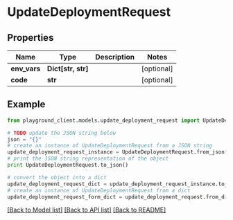 # UpdateDeploymentRequest


## Properties
Name | Type | Description | Notes
------------ | ------------- | ------------- | -------------
**env_vars** | **Dict[str, str]** |  | [optional] 
**code** | **str** |  | [optional] 

## Example

```python
from playground_client.models.update_deployment_request import UpdateDeploymentRequest

# TODO update the JSON string below
json = "{}"
# create an instance of UpdateDeploymentRequest from a JSON string
update_deployment_request_instance = UpdateDeploymentRequest.from_json(json)
# print the JSON string representation of the object
print UpdateDeploymentRequest.to_json()

# convert the object into a dict
update_deployment_request_dict = update_deployment_request_instance.to_dict()
# create an instance of UpdateDeploymentRequest from a dict
update_deployment_request_form_dict = update_deployment_request.from_dict(update_deployment_request_dict)
```
[[Back to Model list]](../README.md#documentation-for-models) [[Back to API list]](../README.md#documentation-for-api-endpoints) [[Back to README]](../README.md)


